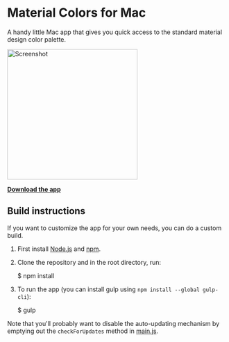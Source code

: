 # Material Colors for Mac

A handy little Mac app that gives you quick access to the standard material design color palette.

<img src="https://d13yacurqjgara.cloudfront.net/users/6295/screenshots/2594885/colors_2x.png" width="300" alt="Screenshot">

**[Download the app](https://github.com/romannurik/MaterialColorsApp/releases/download/v1.0.1/MaterialColors-1.0.1.zip)**

## Build instructions

If you want to customize the app for your own needs, you can do a custom build.

  1. First install [Node.js](https://nodejs.org/) and [npm](https://www.npmjs.com/).
  2. Clone the repository and in the root directory, run:

        $ npm install

  3. To run the app (you can install gulp using `npm install --global gulp-cli`):

        $ gulp

Note that you'll probably want to disable the auto-updating mechanism by emptying out the `checkForUpdates` method in
[main.js](https://github.com/romannurik/MaterialColorsApp/blob/master/app/main.js).
